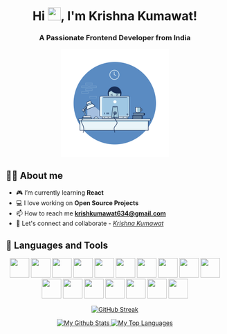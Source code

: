 
<h1 align="center">Hi <img src="https://raw.githubusercontent.com/MartinHeinz/MartinHeinz/master/wave.gif" width="30px"  height="30px">, I'm Krishna Kumawat!</h1>
<h3 align="center">A Passionate Frontend Developer from India</h3>
<p align="center"><img align="center" src="https://github.com/KrishKumawat/KrishKumawat/blob/main/image.gif" width=250 /></p>

## 🙋‍♂️ About me

- 🎮 I’m currently learning **React**
- 💻 I love working on **Open Source Projects**
- 📫 How to reach me **krishkumawat634@gmail.com**
- 🙌 Let's connect and collaborate - *[Krishna Kumawat](https://www.linkedin.com/in/krishnakumawat/)*


## 🚀 Languages and Tools

<p align="center">
   <img src="https://img.icons8.com/?size=100&id=13441&format=png&color=000000" width=45 height=45></img>
   <img src="https://img.icons8.com/?size=100&id=20909&format=png&color=000000" width=45 height=45></img>
   <img src="https://img.icons8.com/?size=100&id=7gdY5qNXaKC0&format=png&color=000000" width=45 height=45></img>
   <img src="https://img.icons8.com/?size=100&id=EzPCiQUqWWEa&format=png&color=000000" width=45 height=45></img>
   <img src="https://img.icons8.com/?size=100&id=4PiNHtUJVbLs&format=png&color=000000" width=45 height=45></img>
   <img src="https://img.icons8.com/color/96/000000/javascript.png" width=45 height=45></img>
   <img src="https://img.icons8.com/plasticine/100/000000/react.png" width=45 height=45></img>
   <img src="https://img.icons8.com/color/96/000000/nodejs.png" width=45 height=45></img>
   <img src="https://img.icons8.com/?size=100&id=106567&format=png&color=000000" width=45 height=45></img>
   <img src="https://img.icons8.com/color/48/000000/java-coffee-cup-logo--v1.png" width=45 height=45/>
   <img src="https://img.icons8.com/color/48/mongodb.png" width=45 height=45/>
   <img src="https://img.icons8.com/color/96/000000/express-js.png" width=45 height=45></img>
   <img src="https://img.icons8.com/color/96/000000/mysql-logo.png" width=45 height=45></img>
   <img src="https://img.icons8.com/color/96/000000/git.png" width=45 height=45></img>
   <img src="https://img.icons8.com/color/96/000000/nextjs.png" width=45 height=45></img>
   <img src="https://img.icons8.com/?size=100&id=13677&format=png&color=000000" width=45 height=45></img>
   <img src="https://img.icons8.com/?size=100&id=W0YEwBDDfTeu&format=png&color=000000" width=45 height=45></img>
</p>

<p align="center">
    <a href="https://github.com/KrishKumawat/">
        <img title="🔥 Get streak stats for your profile at git.io/streak-stats" src="https://github-readme-streak-stats.herokuapp.com?user=KrishKumawat&theme=burnt-neon&hide_border=true&border_radius=10" alt="GitHub Streak"/>
    </a>
</p> 

<div align="center">
    <a href="https://github.com/KrishKumawat/">
        <img alt="My Github Stats" src="https://github-readme-stats.vercel.app/api?username=KrishKumawat&show_icons=true&count_private=true&theme=radical&hide_border=true&bg_color=0D1117" />
    </a>
    <a href="https://github.com/KrishKumawat">
        <img alt="My Top Languages" src="https://github-readme-stats.vercel.app/api/top-langs/?username=KrishKumawat&langs_count=8&count_private=true&layout=compact&theme=radical&hide_border=true&bg_color=0D1117&show_icons=true&hide=jupyter%20notebook,dockerfile,procfile" />
    </a> 
</div>
